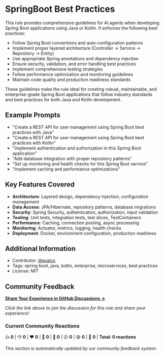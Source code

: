 # SpringBoot Best Practices

This rule provides comprehensive guidelines for AI agents when developing Spring Boot applications using Java or Kotlin. It enforces the following best practices:

- Follow Spring Boot conventions and auto-configuration patterns
- Implement proper layered architecture (Controller → Service → Repository → Entity)
- Use appropriate Spring annotations and dependency injection
- Ensure security, validation, and error handling best practices
- Implement comprehensive testing strategies
- Follow performance optimization and monitoring guidelines
- Maintain code quality and production readiness standards

These guidelines make the rule ideal for creating robust, maintainable, and enterprise-grade Spring Boot applications that follow industry standards and best practices for both Java and Kotlin development.

## Example Prompts

- "Create a REST API for user management using Spring Boot best practices with Java"
- "Create a REST API for user management using Spring Boot best practices with Kotlin"
- "Implement authentication and authorization in this Spring Boot application"
- "Add database integration with proper repository patterns"
- "Set up monitoring and health checks for this Spring Boot service"
- "Implement caching and performance optimizations"

## Key Features Covered

- **Architecture**: Layered design, dependency injection, configuration management
- **Data Access**: JPA/Hibernate, repository patterns, database migrations
- **Security**: Spring Security, authentication, authorization, input validation
- **Testing**: Unit tests, integration tests, test slices, TestContainers
- **Performance**: Caching, connection pooling, async processing
- **Monitoring**: Actuator, metrics, logging, health checks
- **Deployment**: Docker, environment configuration, production readiness

## Additional Information

- Contributor: [@avalus](https://github.com/avalus)
- Tags: spring boot, java, kotlin, enterprise, microservices, best practices
- License: MIT

## Community Feedback

**[Share Your Experience in GitHub Discussions →](https://github.com/avalus/rulebase/discussions)**

*Click the link above to join the discussion for this rule and share your experience!*

### Current Community Reactions
<!-- STATS_START -->
👍 **0** | 👎 **0** | ❤️ **0** | 🚀 **0** | 👀 **0** | 😕 **0** | 😄 **0** | 🎉 **0** | **Total: 0 reactions**
<!-- STATS_END -->

*This section is automatically updated by our community feedback system.*